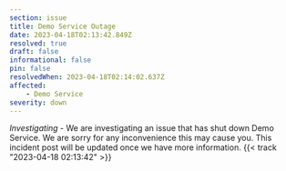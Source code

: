 ```yaml
---
section: issue
title: Demo Service Outage
date: 2023-04-18T02:13:42.849Z
resolved: true
draft: false
informational: false
pin: false
resolvedWhen: 2023-04-18T02:14:02.637Z
affected:
    - Demo Service
severity: down
---
```


*Investigating* - We are investigating an issue that has shut down Demo Service. We are sorry for any inconvenience this may cause you. This incident post will be updated once we have more information. {{< track "2023-04-18 02:13:42" >}}
